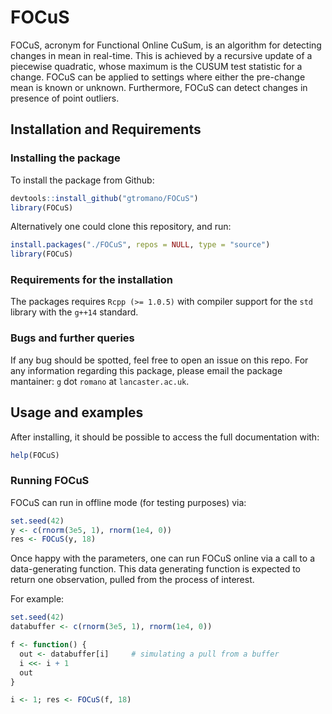 



# FOCuS

FOCuS, acronym for Functional Online CuSum, is an algorithm for detecting changes in mean in real-time. This is achieved by a recursive update of a piecewise quadratic, whose maximum is the CUSUM test statistic for a change. FOCuS can be applied to settings where either the pre-change mean is known or unknown. Furthermore, FOCuS can detect changes in presence of point outliers.


## Installation and Requirements

### Installing the package

To install the package from Github:


```r
devtools::install_github("gtromano/FOCuS")
library(FOCuS)
```


Alternatively one could clone this repository, and run:


```r
install.packages("./FOCuS", repos = NULL, type = "source")
library(FOCuS)
```


### Requirements for the installation

The packages requires `Rcpp (>= 1.0.5)` with compiler support for the `std` library with the `g++14` standard.


### Bugs and further queries

If any bug should be spotted, feel free to open an issue on this repo. For any information regarding this package, please email the package mantainer: `g` dot `romano` at `lancaster.ac.uk`.


## Usage and examples

After installing, it should be possible to access the full documentation with:


```r
help(FOCuS)
```


### Running FOCuS

FOCuS can run in offline mode (for testing purposes) via:


```r
set.seed(42)
y <- c(rnorm(3e5, 1), rnorm(1e4, 0))
res <- FOCuS(y, 18)
```


Once happy with the parameters, one can run FOCuS online via a call to a data-generating function. This data generating function is expected to return one observation, pulled from the process of interest.

For example:


```r
set.seed(42)
databuffer <- c(rnorm(3e5, 1), rnorm(1e4, 0))

f <- function() {
  out <- databuffer[i]     # simulating a pull from a buffer
  i <<- i + 1
  out
}

i <- 1; res <- FOCuS(f, 18)
```
